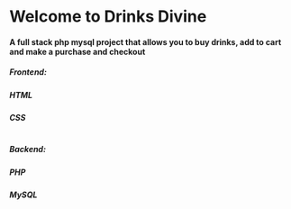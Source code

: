 # Welcome to Drinks Divine
#### A full stack php mysql project that allows you to buy drinks, add to cart and make a purchase and checkout

##### Frontend: 
##### HTML
##### CSS
#
##### Backend: 
##### PHP
##### MySQL

